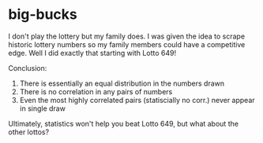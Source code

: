 # big-bucks

I don't play the lottery but my family does. I was given the idea to scrape historic lottery numbers so my family members could have a competitive edge.
Well I did exactly that starting with Lotto 649!

Conclusion:
1. There is essentially an equal distribution in the numbers drawn
2. There is no correlation in any pairs of numbers
3. Even the most highly correlated pairs (statiscially no corr.) never appear in single draw

Ultimately, statistics won't help you beat Lotto 649, but what about the other lottos?
